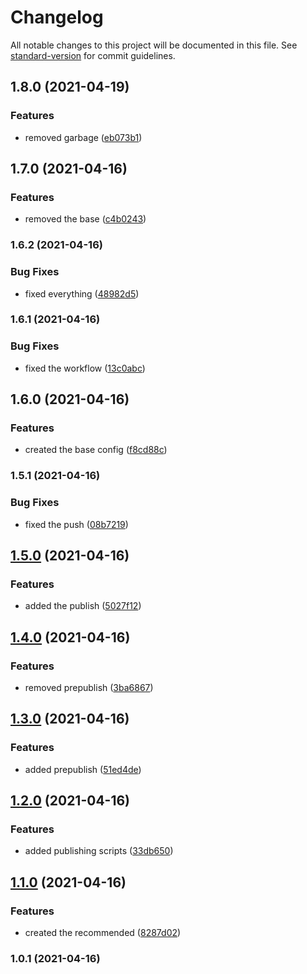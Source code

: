 # Changelog

All notable changes to this project will be documented in this file. See [standard-version](https://github.com/conventional-changelog/standard-version) for commit guidelines.

## 1.8.0 (2021-04-19)


### Features

* removed garbage ([eb073b1](https://github.com/my-poc-sandbox/eslint-config-poc/commit/eb073b11348b656527b528f072b8a3fc6ee494c8))

## 1.7.0 (2021-04-16)


### Features

* removed the base ([c4b0243](https://github.com/my-poc-sandbox/eslint-config-poc/commit/c4b0243a0c6e2235d721a91c41fff517fe26ff57))

### 1.6.2 (2021-04-16)


### Bug Fixes

* fixed everything ([48982d5](https://github.com/my-poc-sandbox/eslint-config-poc/commit/48982d53f1dcacd2992ce297257d635e737b035a))

### 1.6.1 (2021-04-16)


### Bug Fixes

* fixed the workflow ([13c0abc](https://github.com/my-poc-sandbox/eslint-config-poc/commit/13c0abc4f95ccbc48c75f0df9d5f4ee09e474614))

## 1.6.0 (2021-04-16)


### Features

* created the base config ([f8cd88c](https://github.com/my-poc-sandbox/eslint-config-poc/commit/f8cd88c129a2ba50b039da2c9f554a9793bb0f5e))

### 1.5.1 (2021-04-16)


### Bug Fixes

* fixed the push ([08b7219](https://github.com/my-poc-sandbox/eslint-config-poc/commit/08b7219a8fe19e55d740780ea82d23bb2e7d6717))

## [1.5.0](https://github.com/my-poc-sandbox/eslint-config-poc/compare/v1.4.0...v1.5.0) (2021-04-16)


### Features

* added the publish ([5027f12](https://github.com/my-poc-sandbox/eslint-config-poc/commit/5027f12b2d9013ea718b64f480d09ee300cb1f3c))

## [1.4.0](https://github.com/my-poc-sandbox/eslint-config-poc/compare/v1.3.0...v1.4.0) (2021-04-16)


### Features

* removed prepublish ([3ba6867](https://github.com/my-poc-sandbox/eslint-config-poc/commit/3ba6867ce7ae13b943dcef498576b970afe77ffe))

## [1.3.0](https://github.com/my-poc-sandbox/eslint-config-poc/compare/v1.2.0...v1.3.0) (2021-04-16)


### Features

* added prepublish ([51ed4de](https://github.com/my-poc-sandbox/eslint-config-poc/commit/51ed4de15faaa79a04d8441145bfd8d027bb26b6))

## [1.2.0](https://github.com/my-poc-sandbox/eslint-config-poc/compare/v1.1.0...v1.2.0) (2021-04-16)


### Features

* added publishing scripts ([33db650](https://github.com/my-poc-sandbox/eslint-config-poc/commit/33db6508ce8bf46ee6b4bed6263650622a414c58))

## [1.1.0](https://github.com/my-poc-sandbox/eslint-config-poc/compare/v1.0.1...v1.1.0) (2021-04-16)


### Features

* created the recommended ([8287d02](https://github.com/my-poc-sandbox/eslint-config-poc/commit/8287d027a01c73ebd2f30852a35b11865d79f77b))

### 1.0.1 (2021-04-16)
